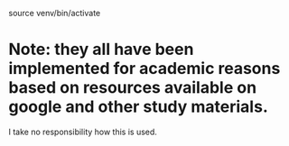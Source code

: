 source venv/bin/activate

# Note: they all have been implemented for academic reasons based on resources available on google and other study materials.
I take no responsibility how this is used.
